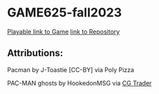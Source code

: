 # GAME625-fall2023

[Playable link to Game](https://sarahashemii.github.io/game625-fall2023/assignments/assignment01/play)
[link to Repository](https://sarahashemii.github.io/game625-fall2023/assignments/assignment01/)

## Attributions:<br>
Pacman by J-Toastie [CC-BY] via Poly Pizza <br>


PAC-MAN ghosts by HookedonMSG via [CG Trader](https://www.cgtrader.com)

